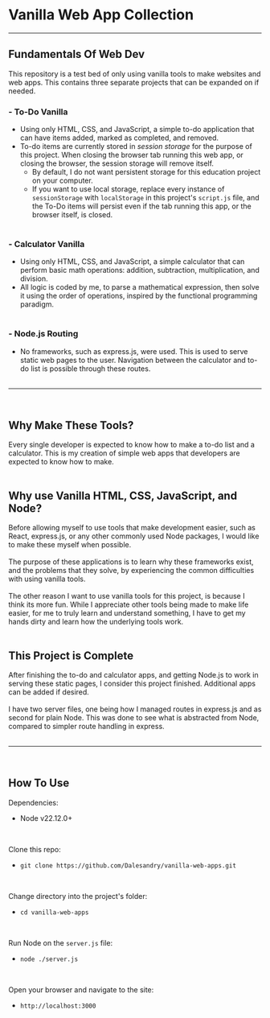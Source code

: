 # Vanilla Web App Collection
---

## Fundamentals Of Web Dev
This repository is a test bed of only using vanilla tools to make websites and web apps. This contains three separate projects that can be expanded on if needed.

### - To-Do Vanilla
- Using only HTML, CSS, and JavaScript, a simple to-do application that can have items added, marked as completed, and removed.
- To-do items are currently stored in *session storage* for the purpose of this project. When closing the browser tab running this web app, or closing the browser, the session storage will remove itself.
  - By default, I do not want persistent storage for this education project on your computer.
  - If you want to use local storage, replace every instance of `sessionStorage` with `localStorage` in this project's `script.js` file, and the To-Do items will persist even if the tab running this app, or the browser itself, is closed.
<br /><br />

### - Calculator Vanilla
- Using only HTML, CSS, and JavaScript, a simple calculator that can perform basic math operations: addition, subtraction, multiplication, and division.
 - All logic is coded by me, to parse a mathematical expression, then solve it using the order of operations, inspired by the functional programming paradigm.
<br /><br />

### - Node.js Routing
- No frameworks, such as express.js, were used. This is used to serve static web pages to the user. Navigation between the calculator and to-do list is possible through these routes.
<br /><br />

---
<br />

## Why Make These Tools?
Every single developer is expected to know how to make a to-do list and a calculator. This is my creation of simple web apps that developers are expected to know how to make.
<br /><br />

## Why use Vanilla HTML, CSS, JavaScript, and Node?
Before allowing myself to use tools that make development easier, such as React, express.js, or any other commonly used Node packages, I would like to make these myself when possible.<br /><br />
The purpose of these applications is to learn why these frameworks exist, and the problems that they solve, by experiencing the common difficulties with using vanilla tools.<br /><br />
The other reason I want to use vanilla tools for this project, is because I think its more fun. While I appreciate other tools being made to make life easier, for me to truly learn and understand something, I have to get my hands dirty and learn how the underlying tools work.
<br /><br />

## This Project is Complete
After finishing the to-do and calculator apps, and getting Node.js to work in serving these static pages, I consider this project finished. Additional apps can be added if desired.
<br /><br />
I have two server files, one being how I managed routes in express.js and as second for plain Node. This was done to see what is abstracted from Node, compared to simpler route handling in express.
<br /><br />

---
<br />

## How To Use

Dependencies:
- Node v22.12.0+
<br>

Clone this repo:
- `git clone https://github.com/Dalesandry/vanilla-web-apps.git`
<br>

Change directory into the project's folder:
- `cd vanilla-web-apps`
<br>

Run Node on the `server.js` file:
- `node ./server.js`
<br>

Open your browser and navigate to the site:
- `http://localhost:3000`

